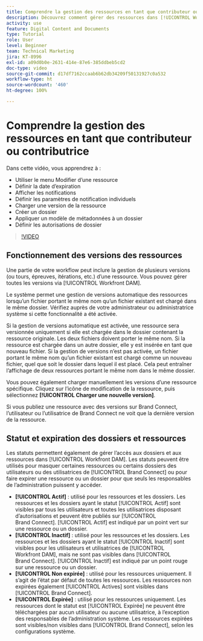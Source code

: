 ```yaml
---
title: Comprendre la gestion des ressources en tant que contributeur ou contributrice
description: Découvrez comment gérer des ressources dans [!UICONTROL Workfront DAM] pour améliorer votre workflow.
activity: use
feature: Digital Content and Documents
type: Tutorial
role: User
level: Beginner
team: Technical Marketing
jira: KT-8996
exl-id: a09d0b0e-2631-414e-87e6-385ddbeb5cd2
doc-type: video
source-git-commit: d17df7162ccaab6b62db34209f50131927c0a532
workflow-type: ht
source-wordcount: '460'
ht-degree: 100%

---
```


# Comprendre la gestion des ressources en tant que contributeur ou contributrice

Dans cette vidéo, vous apprendrez à :

* Utiliser le menu Modifier d’une ressource
* Définir la date d’expiration
* Afficher les notifications
* Définir les paramètres de notification individuels
* Charger une version de la ressource
* Créer un dossier
* Appliquer un modèle de métadonnées à un dossier
* Définir les autorisations de dossier

>[!VIDEO](https://video.tv.adobe.com/v/335256/?quality=12&learn=on&enablevpops)

## Fonctionnement des versions des ressources

Une partie de votre workflow peut inclure la gestion de plusieurs versions (ou tours, épreuves, itérations, etc.) d’une ressource. Vous pouvez gérer toutes les versions via [!UICONTROL Workfront DAM].

Le système permet une gestion de versions automatique des ressources lorsqu’un fichier portant le même nom qu’un fichier existant est chargé dans le même dossier. Vérifiez auprès de votre administrateur ou administratrice système si cette fonctionnalité a été activée.

Si la gestion de versions automatique est activée, une ressource sera versionnée uniquement si elle est chargée dans le dossier contenant la ressource originale. Les deux fichiers doivent porter le même nom. Si la ressource est chargée dans un autre dossier, elle y est insérée en tant que nouveau fichier.
Si la gestion de versions n’est pas activée, un fichier portant le même nom qu’un fichier existant est chargé comme un nouveau fichier, quel que soit le dossier dans lequel il est placé. Cela peut entraîner l’affichage de deux ressources portant le même nom dans le même dossier.

Vous pouvez également charger manuellement les versions d’une ressource spécifique. Cliquez sur l’icône de modification de la ressource, puis sélectionnez **[!UICONTROL Charger une nouvelle version]**.

Si vous publiez une ressource avec des versions sur Brand Connect, l’utilisateur ou l’utilisatrice de Brand Connect ne voit que la dernière version de la ressource.

## Statut et expiration des dossiers et ressources

Les statuts permettent également de gérer l’accès aux dossiers et aux ressources dans [!UICONTROL Workfront DAM]. Les statuts peuvent être utilisés pour masquer certaines ressources ou certains dossiers des utilisateurs ou des utilisatrices de [!UICONTROL Brand Connect] ou pour faire expirer une ressource ou un dossier pour que seuls les responsables de l’administration puissent y accéder.

* **[!UICONTROL Actif]** : utilisé pour les ressources et les dossiers. Les ressources et les dossiers ayant le statut [!UICONTROL Actif] sont visibles par tous les utilisateurs et toutes les utilisatrices disposant d’autorisations et peuvent être publiés sur [!UICONTROL Brand Connect]. [!UICONTROL Actif] est indiqué par un point vert sur une ressource ou un dossier.
* **[!UICONTROL Inactif]** : utilisé pour les ressources et les dossiers. Les ressources et les dossiers ayant le statut [!UICONTROL Inactif] sont visibles pour les utilisateurs et utilisatrices de [!UICONTROL Workfront DAM], mais ne sont pas visibles dans [!UICONTROL Brand Connect]. [!UICONTROL Inactif] est indiqué par un point rouge sur une ressource ou un dossier.
* **[!UICONTROL Non expirée]** : utilisé pour les ressources uniquement. Il s’agit de l’état par défaut de toutes les ressources. Les ressources non expirées également [!UICONTROL Actives] sont visibles dans [!UICONTROL Brand Connect].
* **[!UICONTROL Expirée]** : utilisé pour les ressources uniquement. Les ressources dont le statut est [!UICONTROL Expirée] ne peuvent être téléchargées par aucun utilisateur ou aucune utilisatrice, à l’exception des responsables de l’administration système. Les ressources expirées sont visibles/non visibles dans [!UICONTROL Brand Connect], selon les configurations système.
